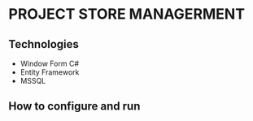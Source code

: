 # PROJECT STORE MANAGERMENT
## Technologies
- Window Form C#
- Entity Framework
- MSSQL
## How to configure and run
